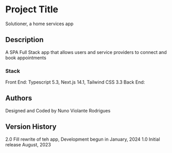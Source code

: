 
# Project Title

Solutioner, a home services app

## Description

A SPA Full Stack app that allows users and service providers to connect and book appointments

### Stack

Front End: Typescript 5.3, Next.js 14.1, Tailwind CSS 3.3
Back End:

## Authors

Designed and Coded by Nuno Violante Rodrigues

## Version History

2.0 Fill rewrite of teh app, Development begun in January, 2024
1.0 Initial release August, 2023


